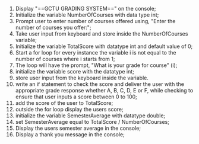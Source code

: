 1. Display "==GCTU GRADING SYSTEM==" on the console;
2. Initialize the variable NumberOfCourses with data type int;
3. Prompt user to enter number of courses offered using, "Enter the number of courses you offer:";
4. Take user input from keyboard and store inside the NumberOfCourses variable;
5. Initialize the variable TotalScore with datatype int and default value of 0;
6. Start a for loop for every instance the variable i is not equal to the number of courses where i starts from 1;
7. The loop will have the prompt, "What is your grade for course" (i);
8. initialize the variable score with the datatype int;
9. store user input from the keyboard inside the variable.
10. write an if statement to check the score and deliver the user with the appropriate grade response whether A, B, C, D, E or F, while checking to ensure that user inputs a score between 0 to 100;
11. add the score of the user to TotalScore;
12. outside the for loop display the users score;
13. initialize the variable SemesterAverage with datatype double;
14. set SemesterAverage equal to TotalScore / NumberOfCourses;
15. Display the users semester average in the console;
16. Display a thank you message in the console; 
